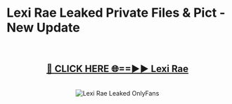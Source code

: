 # Lexi Rae Leaked Private Files & Pict - New Update
<br>
<div align="center">
<h2><a href="https://mediafilles.blogspot.com/?title=Lexi_Rae" rel="nofollow">🔴 CLICK HERE 🌐==►► Lexi Rae</a></h2>
<br>
<a href="https://mediafilles.blogspot.com/?title=Lexi_Rae" rel="nofollow" data-target="animated-image.originalLink"><img src="https://i.ibb.co.com/WyWwxjT/player-gif2.gif" alt="Lexi Rae Leaked OnlyFans" style="max-width: 100%; display: inline-block;" data-target="animated-image.originalImage"></a>
</div>
<br>